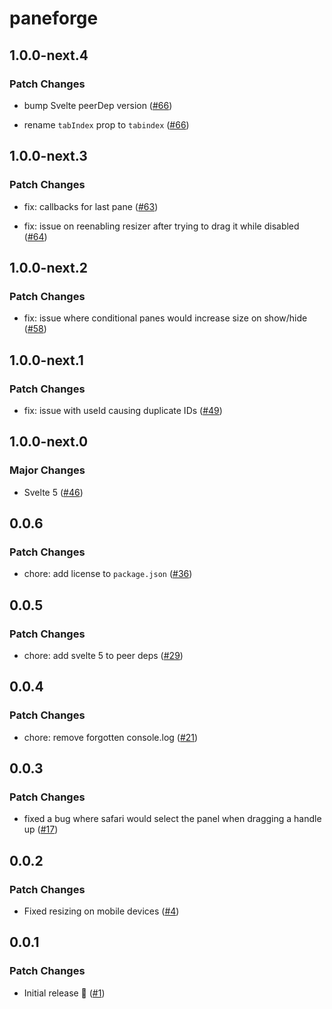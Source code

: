 # paneforge

## 1.0.0-next.4

### Patch Changes

- bump Svelte peerDep version ([#66](https://github.com/svecosystem/paneforge/pull/66))

- rename `tabIndex` prop to `tabindex` ([#66](https://github.com/svecosystem/paneforge/pull/66))

## 1.0.0-next.3

### Patch Changes

- fix: callbacks for last pane ([#63](https://github.com/svecosystem/paneforge/pull/63))

- fix: issue on reenabling resizer after trying to drag it while disabled ([#64](https://github.com/svecosystem/paneforge/pull/64))

## 1.0.0-next.2

### Patch Changes

- fix: issue where conditional panes would increase size on show/hide ([#58](https://github.com/svecosystem/paneforge/pull/58))

## 1.0.0-next.1

### Patch Changes

- fix: issue with useId causing duplicate IDs ([#49](https://github.com/svecosystem/paneforge/pull/49))

## 1.0.0-next.0

### Major Changes

- Svelte 5 ([#46](https://github.com/svecosystem/paneforge/pull/46))

## 0.0.6

### Patch Changes

- chore: add license to `package.json` ([#36](https://github.com/svecosystem/paneforge/pull/36))

## 0.0.5

### Patch Changes

- chore: add svelte 5 to peer deps ([#29](https://github.com/svecosystem/paneforge/pull/29))

## 0.0.4

### Patch Changes

- chore: remove forgotten console.log ([#21](https://github.com/svecosystem/paneforge/pull/21))

## 0.0.3

### Patch Changes

- fixed a bug where safari would select the panel when dragging a handle up ([#17](https://github.com/svecosystem/paneforge/pull/17))

## 0.0.2

### Patch Changes

- Fixed resizing on mobile devices ([#4](https://github.com/svecosystem/paneforge/pull/4))

## 0.0.1

### Patch Changes

- Initial release 🎉 ([#1](https://github.com/svecosystem/paneforge/pull/1))
